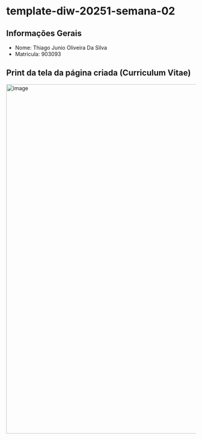 # template-diw-20251-semana-02

## Informações Gerais
- Nome: Thiago Junio Oliveira Da Silva
- Matricula: 903093

## Print da tela da página criada (Curriculum Vitae)

<img width="1920" height="930" alt="image" src="https://github.com/user-attachments/assets/e43c50a6-4535-48bd-8d0a-2b483045080b" />

